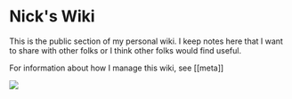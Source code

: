 # Nick's Wiki
This is the public section of my personal wiki. I keep notes here that I want to share with other folks or I think other folks would find useful.

For information about how I manage this wiki, see [[meta]]

![](static/img/bannekat.png)